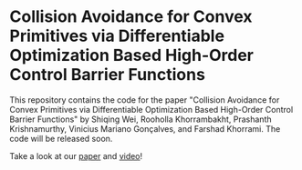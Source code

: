 # Collision Avoidance for Convex Primitives via Differentiable Optimization Based High-Order Control Barrier Functions

This repository contains the code for the paper "Collision Avoidance for Convex Primitives via Differentiable Optimization Based High-Order Control Barrier Functions" by Shiqing Wei, Rooholla Khorrambakht, Prashanth Krishnamurthy, Vinicius Mariano Gonçalves, and Farshad Khorrami. The code will be released soon.

Take a look at our [paper](https://arxiv.org/abs/2410.19159) and [video](https://youtu.be/uZmM3_wBjGY)!

